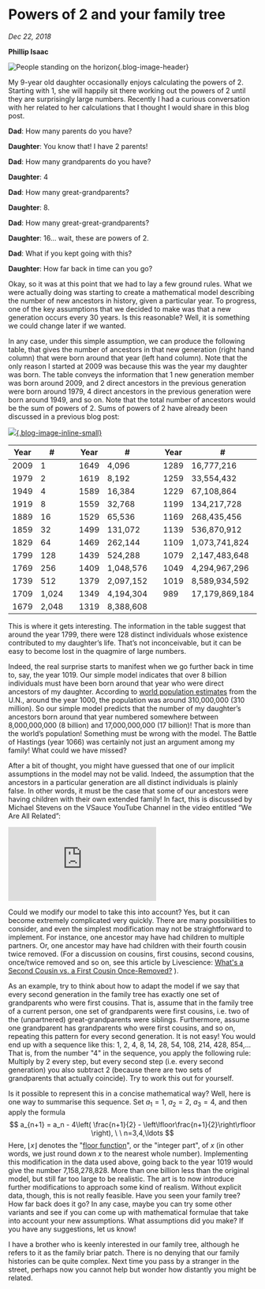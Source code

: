 # Powers of 2 and your family tree

*Dec 22, 2018*

**Phillip Isaac**

![People standing on the horizon](https://es-app.com/assets/tree87.jpg){.blog-image-header}

My 9-year old daughter occasionally enjoys calculating the powers of 2. Starting with 1, she will happily sit there working out the powers of 2 until they are surprisingly large numbers. Recently I had a curious conversation with her related to her calculations that I thought I would share in this blog post.

**Dad**: How many parents do you have?

**Daughter**: You know that! I have 2 parents!

**Dad**: How many grandparents do you have?

**Daughter**: 4

**Dad**: How many great-grandparents?

**Daughter**: 8.

**Dad**: How many great-great-grandparents?

**Daughter**: 16… wait, these are powers of 2.

**Dad**: What if you kept going with this? 

**Daughter**: How far back in time can you go?

Okay, so it was at this point that we had to lay a few ground rules. What we were actually doing was starting to create a mathematical model describing the number of new ancestors in history, given a particular year. To progress, one of the key assumptions that we decided to make was that a new generation occurs every 30 years. Is this reasonable? Well, it is something we could change later if we wanted. 

In any case, under this simple assumption, we can produce the following table, that gives the number of ancestors in that new generation (right hand column) that were born around that year (left hand column). Note that the only reason I started at 2009 was because this was the year my daughter was born. The table conveys the information that 1 new generation member was born around 2009, and 2 direct ancestors in the previous generation were born around 1979, 4 direct ancestors in the previous generation were born around 1949, and so on. Note that the total number of ancestors would be the sum of powers of 2. Sums of powers of 2 have already been discussed in a previous blog post:

[![](https://es-app.com/assets/vmK21a.png){.blog-image-inline-small}](https://www.1onepsilon.com/single-post/2017/02/17/Adding-the-Powers-of-2)

| Year | #     |      | Year | #         |      | Year | #              | 
| ---- | ------| ---- | ---- | --------- | ---- | ---- | -------------- |
| 2009 | 1     |      | 1649 | 4,096     |      | 1289 | 16,777,216     |
| 1979 | 2     |      | 1619 | 8,192     |      | 1259 | 33,554,432     |
| 1949 | 4     |      | 1589 | 16,384    |      | 1229 | 67,108,864     |
| 1919 | 8     |      | 1559 | 32,768    |      | 1199 | 134,217,728    |
| 1889 | 16    |      | 1529 | 65,536    |      | 1169 | 268,435,456    |
| 1859 | 32    |      | 1499 | 131,072   |      | 1139 | 536,870,912    |
| 1829 | 64    |      | 1469 | 262,144   |      | 1109 | 1,073,741,824  |
| 1799 | 128   |      | 1439 | 524,288   |      | 1079 | 2,147,483,648  |
| 1769 | 256   |      | 1409 | 1,048,576 |      | 1049 | 4,294,967,296  |
| 1739 | 512   |      | 1379 | 2,097,152 |      | 1019 | 8,589,934,592  |
| 1709 | 1,024 |      | 1349 | 4,194,304 |      | 989  | 17,179,869,184 |
| 1679 | 2,048 |      | 1319 | 8,388,608 |      |      |                |

This is where it gets interesting. The information in the table suggest that around the year 1799, there were 128 distinct individuals whose existence contributed to my daughter’s life. That’s not inconceivable, but it can be easy to become lost in the quagmire of large numbers.

Indeed, the real surprise starts to manifest when we go further back in time to, say, the year 1019. Our simple model indicates that over 8 billion individuals must have been born around that year who were direct ancestors of my daughter. According to [world population estimates](https://en.wikipedia.org/wiki/World_population_estimates) from the U.N., around the year 1000, the population was around 310,000,000 (310 million). So our simple model predicts that the number of my daughter’s ancestors born around that year numbered somewhere between 8,000,000,000 (8 billion) and 17,000,000,000 (17 billion)! That is more than the world’s population! Something must be wrong with the model. The Battle of Hastings (year 1066) was certainly not just an argument among my family! What could we have missed?

After a bit of thought, you might have guessed that one of our implicit assumptions in the model may not be valid. Indeed, the assumption that the ancestors in a particular generation are all distinct individuals is plainly false. In other words, it must be the case that some of our ancestors were having children with their own extended family! In fact, this is discussed by Michael Stevens on the VSauce YouTube Channel in the video entitled “We Are All Related”:

<div class="blog-video-inline"><iframe src="https://www.youtube.com/embed/BhtgINeaJWg" frameborder="0" allow="accelerometer; autoplay; encrypted-media; gyroscope; picture-in-picture" allowfullscreen></iframe></div>

Could we modify our model to take this into account? Yes, but it can become extremely complicated very quickly. There are many possibilities to consider, and even the simplest modification may not be straightforward to implement. For instance, one ancestor may have had children to multiple partners. Or, one ancestor may have had children with their fourth cousin twice removed. (For a discussion on cousins, first cousins, second cousins, once/twice removed and so on, see this article by Livescience: [What's a Second Cousin vs. a First Cousin Once-Removed?](https://www.livescience.com/32121-whats-a-second-cousin-vs-a-first-cousin-once-removed.html) ).

As an example, try to think about how to adapt the model if we say that every second generation in the family tree has exactly one set of grandparents who were first cousins. That is, assume that in the family tree of a current person, one set of grandparents were first cousins, i.e. two of the (unpartnered) great-grandparents were siblings. Furthermore, assume one grandparent has grandparents who were first cousins, and so on, repeating this pattern for every second generation. It is not easy! You would end up with a sequence like this: 1, 2, 4, 8, 14, 28, 54, 108, 214, 428, 854,... That is, from the number "4" in the sequence, you apply the following rule: Multiply by 2 every step, but every second step (i.e. every second generation) you also subtract 2  (because there are two sets of grandparents that actually coincide). Try to work this out for yourself. 

Is it possible to represent this in a concise mathematical way? Well, here is one way to summarise this sequence. Set $a_1=1$, $a_2=2$, $a_3=4$, and then apply the formula
$$
a_{n+1} = a_n - 4\left( \frac{n+1}{2} - \left\lfloor\frac{n+1}{2}\right\rfloor \right), \ \ n=3,4,\ldots
$$
Here, $\lfloor x \rfloor$ denotes the "[floor function](https://epsilonstream.com/topic/floorFunction)", or the "integer
part", of $x$ (in other words, we just round down $x$ to the nearest whole
number). Implementing this modification in the data used above, going back to the year 1019 would give the number 7,158,278,828. More than one billion less than the original model, but still far too large to be realistic. The art is to now introduce further modifications to approach some kind of realism. Without explicit data, though, this is not really feasible. Have you seen your family tree? How far back does it go? In any case, maybe you can try some other variants and see if you can come up with mathematical formulae that take into account your new assumptions. What assumptions did you make? If you have any suggestions, let us know!

I have a brother who is keenly interested in our family tree, although he refers to it as the family briar patch. There is no denying that our family histories can be quite complex. Next time you pass by a stranger in the street, perhaps now you cannot help but wonder how distantly you might be related.


